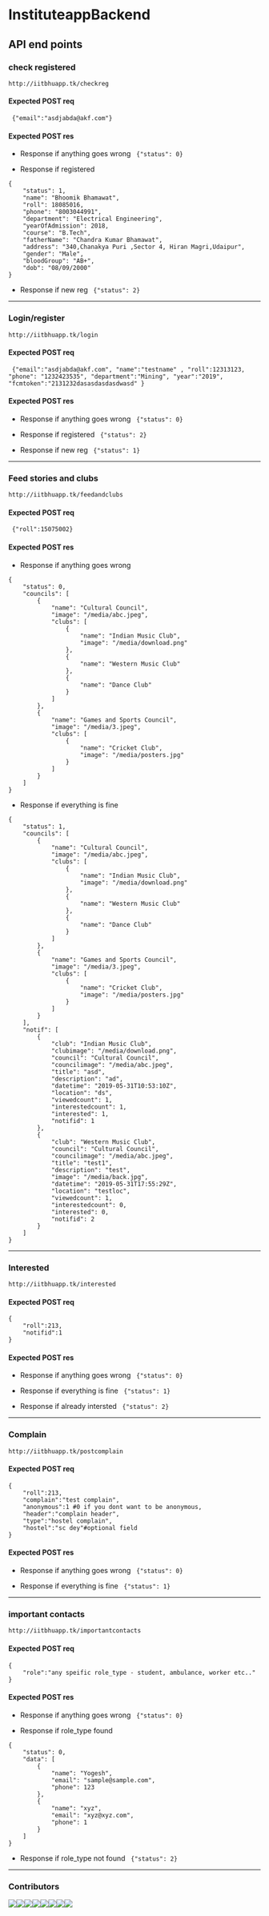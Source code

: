 # InstituteappBackend

## API end points

### check registered
``` http://iitbhuapp.tk/checkreg ```

#### Expected POST req

``` {"email":"asdjabda@akf.com"}```

#### Expected POST res

- Response if anything goes wrong
``` {"status": 0}```

- Response if registered
``` 
{
    "status": 1,
    "name": "Bhoomik Bhamawat",
    "roll": 18085016,
    "phone": "8003044991",
    "department": "Electrical Engineering",
    "yearOfAdmission": 2018,
    "course": "B.Tech",
    "fatherName": "Chandra Kumar Bhamawat",
    "address": "340,Chanakya Puri ,Sector 4, Hiran Magri,Udaipur",
    "gender": "Male",
    "bloodGroup": "AB+",
    "dob": "08/09/2000"
}
```

- Response if new reg
``` {"status": 2}```

_______

### Login/register
``` http://iitbhuapp.tk/login ```

#### Expected POST req

``` {"email":"asdjabda@akf.com", "name":"testname" , "roll":12313123, "phone": "1232423535", "department":"Mining", "year":"2019", "fcmtoken":"2131232dasasdasdasdwasd" }```

#### Expected POST res

- Response if anything goes wrong
``` {"status": 0}```

- Response if registered 
``` {"status": 2}```

- Response if new reg
``` {"status": 1}```

_________

### Feed stories and clubs
```http://iitbhuapp.tk/feedandclubs```

#### Expected POST req

``` {"roll":15075002}```

#### Expected POST res

- Response if anything goes wrong
``` 
{
    "status": 0,
    "councils": [
        {
            "name": "Cultural Council",
            "image": "/media/abc.jpeg",
            "clubs": [
                {
                    "name": "Indian Music Club",
                    "image": "/media/download.png"
                },
                {
                    "name": "Western Music Club"
                },
                {
                    "name": "Dance Club"
                }
            ]
        },
        {
            "name": "Games and Sports Council",
            "image": "/media/3.jpeg",
            "clubs": [
                {
                    "name": "Cricket Club",
                    "image": "/media/posters.jpg"
                }
            ]
        }
    ]
}
```

- Response if everything is fine

```
{
    "status": 1,
    "councils": [
        {
            "name": "Cultural Council",
            "image": "/media/abc.jpeg",
            "clubs": [
                {
                    "name": "Indian Music Club",
                    "image": "/media/download.png"
                },
                {
                    "name": "Western Music Club"
                },
                {
                    "name": "Dance Club"
                }
            ]
        },
        {
            "name": "Games and Sports Council",
            "image": "/media/3.jpeg",
            "clubs": [
                {
                    "name": "Cricket Club",
                    "image": "/media/posters.jpg"
                }
            ]
        }
    ],
    "notif": [
        {
            "club": "Indian Music Club",
            "clubimage": "/media/download.png",
            "council": "Cultural Council",
            "councilimage": "/media/abc.jpeg",
            "title": "asd",
            "description": "ad",
            "datetime": "2019-05-31T10:53:10Z",
            "location": "ds",
            "viewedcount": 1,
            "interestedcount": 1,
            "interested": 1,
            "notifid": 1
        },
        {
            "club": "Western Music Club",
            "council": "Cultural Council",
            "councilimage": "/media/abc.jpeg",
            "title": "test1",
            "description": "test",
            "image": "/media/back.jpg",
            "datetime": "2019-05-31T17:55:29Z",
            "location": "testloc",
            "viewedcount": 1,
            "interestedcount": 0,
            "interested": 0,
            "notifid": 2
        }
    ]
}
```
___________
### Interested
```http://iitbhuapp.tk/interested```

#### Expected POST req

``` 
{
	"roll":213,
	"notifid":1
}
```

#### Expected POST res

- Response if anything goes wrong
``` {"status": 0}```

- Response if everything is fine
``` {"status": 1}```

- Response if already intersted
``` {"status": 2}```


___________
### Complain
```http://iitbhuapp.tk/postcomplain```

#### Expected POST req

``` 
{
	"roll":213,
	"complain":"test complain",
	"anonymous":1 #0 if you dont want to be anonymous,
	"header":"complain header",
	"type":"hostel complain",
	"hostel":"sc dey"#optional field
}
```

#### Expected POST res

- Response if anything goes wrong
``` {"status": 0}```

- Response if everything is fine
``` {"status": 1}```

___________________
### important contacts
```http://iitbhuapp.tk/importantcontacts```

#### Expected POST req

``` 
{
	"role":"any speific role_type - student, ambulance, worker etc.."
}
```
#### Expected POST res

- Response if anything goes wrong
``` {"status": 0}```

- Response if role_type found
``` 
{
    "status": 0,
    "data": [
        {
            "name": "Yogesh",
            "email": "sample@sample.com",
            "phone": 123
        },
        {
            "name": "xyz",
            "email": "xyz@xyz.com",
            "phone": 1
        }
    ]
}
```
- Response if role_type not found
``` {"status": 2}```

___________________

### Contributors
[![](https://sourcerer.io/fame/abhinavcode/abhinavcode/InstituteappBackend/images/0)](https://sourcerer.io/fame/abhinavcode/abhinavcode/InstituteappBackend/links/0)[![](https://sourcerer.io/fame/abhinavcode/abhinavcode/InstituteappBackend/images/1)](https://sourcerer.io/fame/abhinavcode/abhinavcode/InstituteappBackend/links/1)[![](https://sourcerer.io/fame/abhinavcode/abhinavcode/InstituteappBackend/images/2)](https://sourcerer.io/fame/abhinavcode/abhinavcode/InstituteappBackend/links/2)[![](https://sourcerer.io/fame/abhinavcode/abhinavcode/InstituteappBackend/images/3)](https://sourcerer.io/fame/abhinavcode/abhinavcode/InstituteappBackend/links/3)[![](https://sourcerer.io/fame/abhinavcode/abhinavcode/InstituteappBackend/images/4)](https://sourcerer.io/fame/abhinavcode/abhinavcode/InstituteappBackend/links/4)[![](https://sourcerer.io/fame/abhinavcode/abhinavcode/InstituteappBackend/images/5)](https://sourcerer.io/fame/abhinavcode/abhinavcode/InstituteappBackend/links/5)[![](https://sourcerer.io/fame/abhinavcode/abhinavcode/InstituteappBackend/images/6)](https://sourcerer.io/fame/abhinavcode/abhinavcode/InstituteappBackend/links/6)[![](https://sourcerer.io/fame/abhinavcode/abhinavcode/InstituteappBackend/images/7)](https://sourcerer.io/fame/abhinavcode/abhinavcode/InstituteappBackend/links/7)
